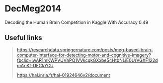 # DecMeg2014
Decoding the Human Brain Competition in Kaggle With Accuracy 0.49





## Useful links

> https://researchdata.springernature.com/posts/meg-based-brain-computer-interface-for-detecting-motor-and-cognitive-imagery?fbclid=IwAR1mKWPVUVhPQ1VVkcgkGXxbe54HtbNLjE0UrVGXF122dmAriKt-UFCkYCU
>
> https://hal.inria.fr/hal-01924646v2/document
